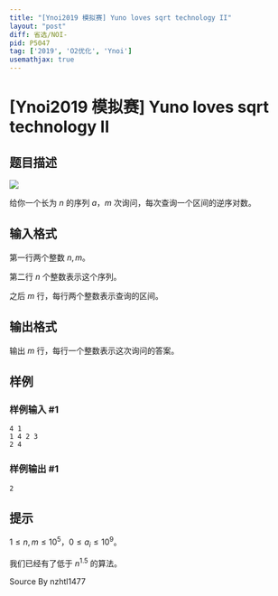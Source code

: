 ```yaml
---
title: "[Ynoi2019 模拟赛] Yuno loves sqrt technology II"
layout: "post"
diff: 省选/NOI-
pid: P5047
tag: ['2019', 'O2优化', 'Ynoi']
usemathjax: true
---
```


# [Ynoi2019 模拟赛] Yuno loves sqrt technology II
## 题目描述

![](https://cdn.luogu.com.cn/upload/pic/44005.png)

给你一个长为 $n$ 的序列 $a$，$m$ 次询问，每次查询一个区间的逆序对数。
## 输入格式

第一行两个整数 $n,m$。

第二行 $n$ 个整数表示这个序列。

之后 $m$ 行，每行两个整数表示查询的区间。

## 输出格式

输出 $m$ 行，每行一个整数表示这次询问的答案。
## 样例

### 样例输入 #1
```
4 1
1 4 2 3
2 4
```
### 样例输出 #1
```
2
```
## 提示

$1\leq n,m \leq 10^5$，$0 \leq a_i \leq 10^9$。

我们已经有了低于 $n^{1.5}$ 的算法。

Source
By nzhtl1477
